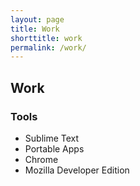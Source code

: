 ```yaml
---
layout: page
title: Work
shorttitle: work
permalink: /work/
---
```


## Work


### Tools

* Sublime Text
* Portable Apps
* Chrome
* Mozilla Developer Edition
